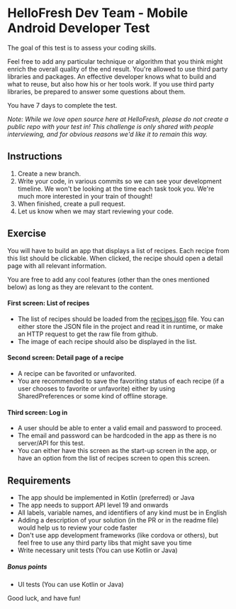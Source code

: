 # HelloFresh Dev Team - Mobile Android Developer Test

The goal of this test is to assess your coding skills.

Feel free to add any particular technique or algorithm that you think might enrich the overall quality of the end result. You're allowed to use third party libraries and packages. An effective developer knows what to build and what to reuse, but also how his or her tools work. If you use third party libraries, be prepared to answer some questions about them.

You have 7 days to complete the test.

_Note: While we love open source here at HelloFresh, please do not create a public repo with your test in! This challenge is only shared with people interviewing, and for obvious reasons we'd like it to remain this way._

## Instructions

1. Create a new branch.
2. Write your code, in various commits so we can see your development timeline. We won't be looking at the time each task took you. We're much more interested in your train of thought!
3. When finished, create a pull request.
4. Let us know when we may start reviewing your code.

## Exercise

You will have to build an app that displays a list of recipes. Each recipe from this list should be clickable. When clicked, the recipe should open a detail page with all relevant information. 

You are free to add any cool features (other than the ones mentioned below) as long as they are relevant to the content.


#### First screen: List of recipes

* The list of recipes should be loaded from the [recipes.json](recipes.json) file. You can either store the JSON file in the project and read it in runtime, or make an HTTP request to get the raw file from github.
* The image of each recipe should also be displayed in the list.

#### Second screen: Detail page of a recipe

* A recipe can be favorited or unfavorited.
* You are recommended to save the favoriting status of each recipe (if a user chooses to favorite or unfavorite) either by using SharedPreferences or some kind of offline storage.

#### Third screen: Log in

* A user should be able to enter a valid email and password to proceed.
* The email and password can be hardcoded in the app as there is no server/API for this test.
* You can either have this screen as the start-up screen in the app, or have an option from the list of recipes screen to open this screen.

 

## Requirements

* The app should be implemented in Kotlin (preferred) or Java
* The app needs to support API level 19 and onwards
* All labels, variable names, and identifiers of any kind must be in English
* Adding a description of your solution (in the PR or in the readme file) would help us to review your code faster
* Don't use app development frameworks (like cordova or others), but feel free to use any third party libs that might save you time
* Write necessary unit tests (You can use Kotlin or Java)


##### Bonus points
- UI tests (You can use Kotlin or Java)


Good luck, and have fun!

